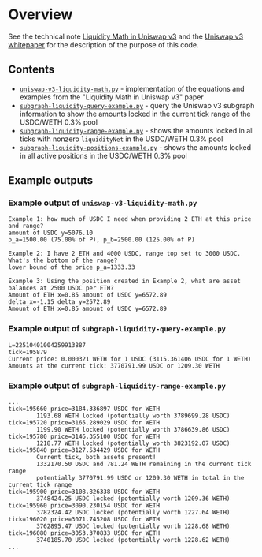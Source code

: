# Overview

See the technical note [Liquidity Math in Uniswap v3](http://atiselsts.github.io/pdfs/uniswap-v3-liquidity-math.pdf) and the [Uniswap v3 whitepaper](https://uniswap.org/whitepaper-v3.pdf) for the description of the purpose of this code.

## Contents

* [`uniswap-v3-liquidity-math.py`](uniswap-v3-liquidity-math.py) - implementation of the equations and examples from the "Liquidity Math in Uniswap v3" paper
* [`subgraph-liquidity-query-example.py`](subgraph-liquidity-query-example.py) - query the Uniswap v3 subgraph information to show the amounts locked in the current tick range of the USDC/WETH 0.3% pool
* [`subgraph-liquidity-range-example.py`](subgraph-liquidity-range-example.py) - shows the amounts locked in all ticks with nonzero `liquidityNet` in the USDC/WETH 0.3% pool
* [`subgraph-liquidity-positions-example.py`](subgraph-liquidity-positions-example.py) - shows the amounts locked in all active positions in the USDC/WETH 0.3% pool

## Example outputs

### Example output of `uniswap-v3-liquidity-math.py`

```
Example 1: how much of USDC I need when providing 2 ETH at this price and range?
amount of USDC y=5076.10
p_a=1500.00 (75.00% of P), p_b=2500.00 (125.00% of P)

Example 2: I have 2 ETH and 4000 USDC, range top set to 3000 USDC. What's the bottom of the range?
lower bound of the price p_a=1333.33

Example 3: Using the position created in Example 2, what are asset balances at 2500 USDC per ETH?
Amount of ETH x=0.85 amount of USDC y=6572.89
delta_x=-1.15 delta_y=2572.89
Amount of ETH x=0.85 amount of USDC y=6572.89
```

### Example output of `subgraph-liquidity-query-example.py`

```
L=22510401004259913887
tick=195879
Current price: 0.000321 WETH for 1 USDC (3115.361406 USDC for 1 WETH)
Amounts at the current tick: 3770791.99 USDC or 1209.30 WETH
```

### Example output of `subgraph-liquidity-range-example.py`

```
...
tick=195660 price=3184.336897 USDC for WETH
        1193.68 WETH locked (potentially worth 3789699.28 USDC)
tick=195720 price=3165.289029 USDC for WETH
        1199.90 WETH locked (potentially worth 3786639.86 USDC)
tick=195780 price=3146.355100 USDC for WETH
        1218.77 WETH locked (potentially worth 3823192.07 USDC)
tick=195840 price=3127.534429 USDC for WETH
        Current tick, both assets present!
        1332170.50 USDC and 781.24 WETH remaining in the current tick range
        potentially 3770791.99 USDC or 1209.30 WETH in total in the current tick range
tick=195900 price=3108.826338 USDC for WETH
        3748424.25 USDC locked (potentially worth 1209.36 WETH)
tick=195960 price=3090.230154 USDC for WETH
        3782324.42 USDC locked (potentially worth 1227.64 WETH)
tick=196020 price=3071.745208 USDC for WETH
        3762895.47 USDC locked (potentially worth 1228.68 WETH)
tick=196080 price=3053.370833 USDC for WETH
        3740185.70 USDC locked (potentially worth 1228.62 WETH)
...
```

